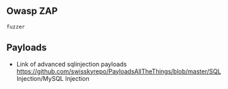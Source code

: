 ## Owasp ZAP
```
fuzzer
```

## Payloads
- Link of advanced sqlinjection payloads
https://github.com/swisskyrepo/PayloadsAllTheThings/blob/master/SQL Injection/MySQL Injection
